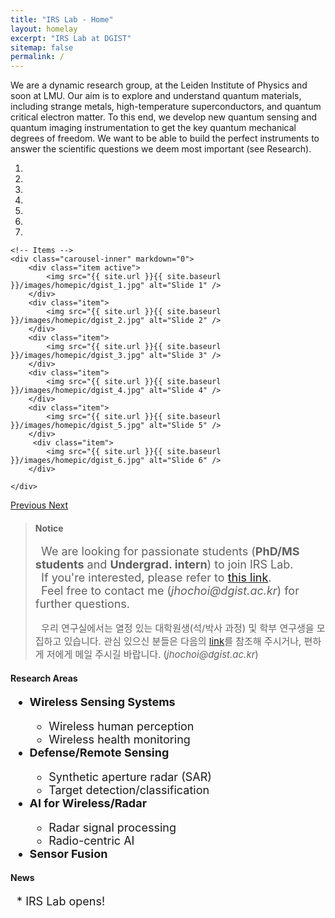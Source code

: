 ```yaml
---
title: "IRS Lab - Home"
layout: homelay
excerpt: "IRS Lab at DGIST"
sitemap: false
permalink: /
---
```


We are a dynamic research group, at the Leiden Institute of Physics and soon at LMU. Our aim is to explore and understand quantum materials, including strange metals, high-temperature superconductors, and quantum critical electron matter. To this end, we develop new quantum sensing and quantum imaging instrumentation to get the key quantum mechanical degrees of freedom. We want to be able to build the perfect instruments to answer the scientific questions we deem most important (see Research).

<div markdown="0" id="carousel" class="carousel slide" data-ride="carousel" data-interval="4000" data-pause="hover" >
    <!-- Menu -->
    <ol class="carousel-indicators">
        <li data-target="#carousel" data-slide-to="0" class="active"></li>
        <li data-target="#carousel" data-slide-to="1"></li>
        <li data-target="#carousel" data-slide-to="2"></li>
        <li data-target="#carousel" data-slide-to="3"></li>
        <li data-target="#carousel" data-slide-to="4"></li>
        <li data-target="#carousel" data-slide-to="5"></li>
        <li data-target="#carousel" data-slide-to="6"></li>
    </ol>

    <!-- Items -->
    <div class="carousel-inner" markdown="0">
        <div class="item active">
            <img src="{{ site.url }}{{ site.baseurl }}/images/homepic/dgist_1.jpg" alt="Slide 1" />
        </div>
        <div class="item">
            <img src="{{ site.url }}{{ site.baseurl }}/images/homepic/dgist_2.jpg" alt="Slide 2" />
        </div>
        <div class="item">
            <img src="{{ site.url }}{{ site.baseurl }}/images/homepic/dgist_3.jpg" alt="Slide 3" />
        </div>
        <div class="item">
            <img src="{{ site.url }}{{ site.baseurl }}/images/homepic/dgist_4.jpg" alt="Slide 4" />
        </div>
        <div class="item">
            <img src="{{ site.url }}{{ site.baseurl }}/images/homepic/dgist_5.jpg" alt="Slide 5" />
        </div>       
         <div class="item">
            <img src="{{ site.url }}{{ site.baseurl }}/images/homepic/dgist_6.jpg" alt="Slide 6" />
        </div>
     
    </div>
  <a class="left carousel-control" href="#carousel" role="button" data-slide="prev">
    <span class="glyphicon glyphicon-chevron-left" aria-hidden="true"></span>
    <span class="sr-only">Previous</span>
  </a>
  <a class="right carousel-control" href="#carousel" role="button" data-slide="next">
    <span class="glyphicon glyphicon-chevron-right" aria-hidden="true"></span>
    <span class="sr-only">Next</span>
  </a>
</div>

<blockquote>
  <h4><strong>Notice</strong></h4>
  <span style="margin-left: 2%; font-size:18px">We are looking for passionate students (<b>PhD/MS students</b> and <b>Undergrad. intern</b>) to join IRS Lab.<br></span>
  <span style="margin-left: 2%; font-size:18px">If you're interested, please refer to <a href="{{ site.url }}{{ site.baseurl }}/vacancies">this link</a>.<br></span>
  <span style="margin-left: 2%; font-size:18px">Feel free to contact me (<i>jhochoi@dgist.ac.kr</i>) for further questions.</span>
  <br><br>
  <span style="padding-left: 2%; font-size:15px; color:royalred">우리 연구실에서는 열정 있는 대학원생(석/박사 과정) 및 학부 연구생을 모집하고 있습니다. 관심 있으신 분들은 다음의 <a href="{{ site.url }}{{ site.baseurl }}/vacancies">link</a>를 참조해 주시거나, 편하게 저에게 메일 주시길 바랍니다. (<i>jhochoi@dgist.ac.kr</i>)</span>
</blockquote>

<div class="well">
  <h4><strong>Research Areas</strong></h4>
  <ul style="font-size:18px">
    <li><strong>Wireless Sensing Systems</strong></li>
      <ul>
        <li>Wireless human perception</li>
        <li>Wireless health monitoring</li>
      </ul> 
    <li><strong>Defense/Remote Sensing</strong></li>
      <ul>
        <li>Synthetic aperture radar (SAR)</li>
        <li>Target detection/classification</li>
      </ul>
    <li><strong>AI for Wireless/Radar</strong></li>
      <ul>
        <li>Radar signal processing</li>
        <li>Radio-centric AI</li>
      </ul>    
    <li><strong>Sensor Fusion</strong></li>
  </ul>
</div>

<div class="well">
  <h4><strong>News</strong></h4>
  <span style="margin-left: 2%; font-size:18px">* IRS Lab opens!<br></span>
</div>

<br><br>
